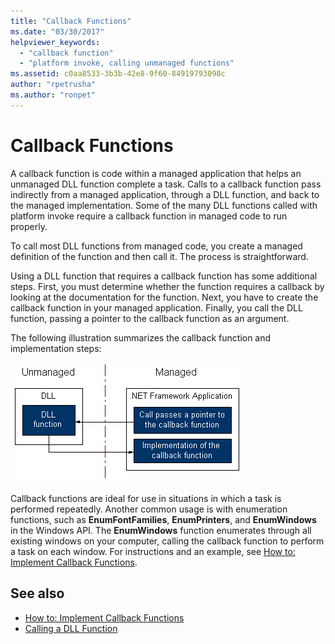 ```yaml
---
title: "Callback Functions"
ms.date: "03/30/2017"
helpviewer_keywords: 
  - "callback function"
  - "platform invoke, calling unmanaged functions"
ms.assetid: c0aa8533-3b3b-42e8-9f60-84919793098c
author: "rpetrusha"
ms.author: "ronpet"
---
```

# Callback Functions
A callback function is code within a managed application that helps an unmanaged DLL function complete a task. Calls to a callback function pass indirectly from a managed application, through a DLL function, and back to the managed implementation. Some of the many DLL functions called with platform invoke require a callback function in managed code to run properly.  
  
 To call most DLL functions from managed code, you create a managed definition of the function and then call it. The process is straightforward.  
  
 Using a DLL function that requires a callback function has some additional steps. First, you must determine whether the function requires a callback by looking at the documentation for the function. Next, you have to create the callback function in your managed application. Finally, you call the DLL function, passing a pointer to the callback function as an argument. 
 
 The following illustration summarizes the callback function and implementation steps:  
  
 ![Diagram showing the platform invoke callback process.](./media/callback-functions/platform-invoke-callback-process.gif)  
  
 Callback functions are ideal for use in situations in which a task is performed repeatedly. Another common usage is with enumeration functions, such as **EnumFontFamilies**, **EnumPrinters**, and **EnumWindows** in the Windows API. The **EnumWindows** function enumerates through all existing windows on your computer, calling the callback function to perform a task on each window. For instructions and an example, see [How to: Implement Callback Functions](../../../docs/framework/interop/how-to-implement-callback-functions.md).  
  
## See also
- [How to: Implement Callback Functions](../../../docs/framework/interop/how-to-implement-callback-functions.md)
- [Calling a DLL Function](../../../docs/framework/interop/calling-a-dll-function.md)
